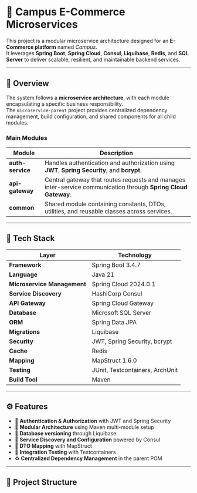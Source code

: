 # 🧩 Campus E-Commerce Microservices

This project is a modular microservice architecture designed for an **E-Commerce platform** named *Campus*.  
It leverages **Spring Boot**, **Spring Cloud**, **Consul**, **Liquibase**, **Redis**, and **SQL Server** to deliver scalable, resilient, and maintainable backend services.

---

## 🚀 Overview

The system follows a **microservice architecture**, with each module encapsulating a specific business responsibility.  
The `microservice-parent` project provides centralized dependency management, build configuration, and shared components for all child modules.

### Main Modules

| Module | Description |
|--------|--------------|
| **auth-service** | Handles authentication and authorization using **JWT**, **Spring Security**, and **bcrypt**. |
| **api-gateway** | Central gateway that routes requests and manages inter-service communication through **Spring Cloud Gateway**. |
| **common** | Shared module containing constants, DTOs, utilities, and reusable classes across services. |

---

## 🧱 Tech Stack

| Layer | Technology |
|--------|-------------|
| **Framework** | Spring Boot 3.4.7 |
| **Language** | Java 21 |
| **Microservice Management** | Spring Cloud 2024.0.1 |
| **Service Discovery** | HashiCorp Consul |
| **API Gateway** | Spring Cloud Gateway |
| **Database** | Microsoft SQL Server |
| **ORM** | Spring Data JPA |
| **Migrations** | Liquibase |
| **Security** | JWT, Spring Security, bcrypt |
| **Cache** | Redis |
| **Mapping** | MapStruct 1.6.0 |
| **Testing** | JUnit, Testcontainers, ArchUnit |
| **Build Tool** | Maven |

---

## ⚙️ Features

- 🔑 **Authentication & Authorization** with JWT and Spring Security  
- 🧩 **Modular Architecture** using Maven multi-module setup  
- 🔄 **Database versioning** through Liquibase  
- 🧠 **Service Discovery and Configuration** powered by Consul  
- 🧰 **DTO Mapping** with MapStruct  
- 🧪 **Integration Testing** with Testcontainers  
- ♻️ **Centralized Dependency Management** in the parent POM  

---

## 📁 Project Structure

